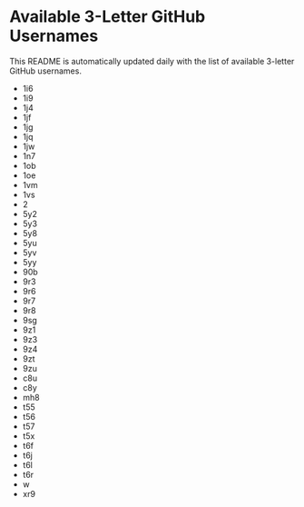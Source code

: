 # Available 3-Letter GitHub Usernames

This README is automatically updated daily with the list of available 3-letter GitHub usernames.

- 1i6
- 1i9
- 1j4
- 1jf
- 1jg
- 1jq
- 1jw
- 1n7
- 1ob
- 1oe
- 1vm
- 1vs
- 2
- 5y2
- 5y3
- 5y8
- 5yu
- 5yv
- 5yy
- 90b
- 9r3
- 9r6
- 9r7
- 9r8
- 9sg
- 9z1
- 9z3
- 9z4
- 9zt
- 9zu
- c8u
- c8y
- mh8
- t55
- t56
- t57
- t5x
- t6f
- t6j
- t6l
- t6r
- w
- xr9
